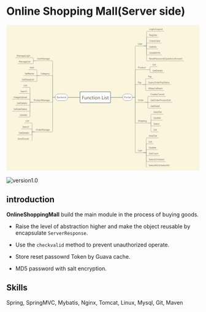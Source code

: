 # Online Shopping Mall(Server side)
![FunctionList](./FunctionList.png)

![version1.0](https://img.shields.io/badge/mall-v1.0-brightgreen.svg)
## introduction
**OnlineShoppingMall** build the main module in the process of buying goods.

- Raise the level of abstraction higher and make the object reusable by encapsulate `ServerResponse`.

- Use the `checkvalid` method to prevent unauthorized operate.

- Store reset passowrd Token by Guava cache.

- MD5 password with salt encryption.
## Skills
Spring, SpringMVC, Mybatis, Nginx, Tomcat, Linux, Mysql, Git, Maven

